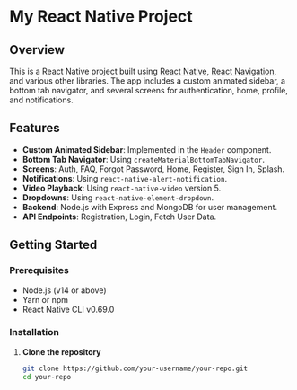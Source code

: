 # My React Native Project

## Overview

This is a React Native project built using [React Native](https://reactnative.dev/), [React Navigation](https://reactnavigation.org/), and various other libraries. The app includes a custom animated sidebar, a bottom tab navigator, and several screens for authentication, home, profile, and notifications.

## Features

- **Custom Animated Sidebar**: Implemented in the `Header` component.
- **Bottom Tab Navigator**: Using `createMaterialBottomTabNavigator`.
- **Screens**: Auth, FAQ, Forgot Password, Home, Register, Sign In, Splash.
- **Notifications**: Using `react-native-alert-notification`.
- **Video Playback**: Using `react-native-video` version 5.
- **Dropdowns**: Using `react-native-element-dropdown`.
- **Backend**: Node.js with Express and MongoDB for user management.
- **API Endpoints**: Registration, Login, Fetch User Data.

## Getting Started

### Prerequisites

- Node.js (v14 or above)
- Yarn or npm
- React Native CLI v0.69.0

### Installation

1. **Clone the repository**

   ```bash
   git clone https://github.com/your-username/your-repo.git
   cd your-repo
